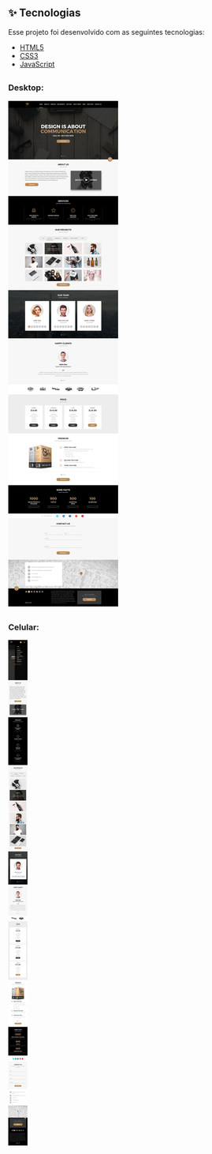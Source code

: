 ## ✨ Tecnologias

Esse projeto foi desenvolvido com as seguintes tecnologias:

- [HTML5](https://developer.mozilla.org/pt-BR/docs/Web/HTML)
- [CSS3](https://developer.mozilla.org/pt-BR/docs/Web/CSS)
- [JavaScript](https://developer.mozilla.org/pt-BR/docs/Web/JavaScript)
##

### Desktop:
![webpage](https://github.com/MuriloNP/projeto-awax/blob/main/public/assets/img-layout/LAYOUT_DESKTOP.jpg)

##

### Celular:
![webpage](https://github.com/MuriloNP/projeto-awax/blob/main/public/assets/img-layout/LAYOUT_MOBILE.jpg)
